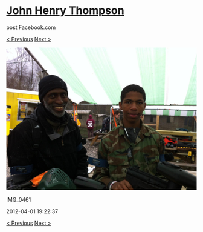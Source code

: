 # [John Henry Thompson](../README.md)
post Facebook.com

[< Previous](2012-04-01-3.md) [Next >](2012-04-01-5.md)

[![](../media/2012-04-01/Paintball-14th-B-day-IMG_0461.jpg)](../README.md)

IMG_0461

2012-04-01 19:22:37

[< Previous](2012-04-01-3.md) [Next >](2012-04-01-5.md)